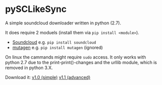pySCLikeSync
============

A simple soundcloud downloader written in python (2.7).

It does require 2 moduels (install them via `pip install <module>`).

* [Soundcloud](https://github.com/soundcloud/soundcloud-python) e.g. `pip install soundcloud`
* [mutagen](https://bitbucket.org/lazka/mutagen) e.g. `pip install mutagen` (ignored)

On linux the cammands might require `sudo` access. It only works with python 2.7 due to the print-print()-changes and the urllib module, which is removed in python 3.X.

Download it: [v1.0 (simple)](http://download1324.mediafire.com/m142bqeg5ikg/zt4x9ixu56rw4b5/pySCLikeSync-v1.0.py) [v1.1 (advanced)](http://download944.mediafire.com/501ls0eo9pfg/7oryhqnbjzrn8ec/pySCLikeSync-v1.1.py)
